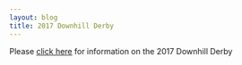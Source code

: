 ```yaml
---
layout: blog
title: 2017 Downhill Derby  
---
```




Please [click here](/recreation/downhill-derby/) for information on the 2017 Downhill Derby
